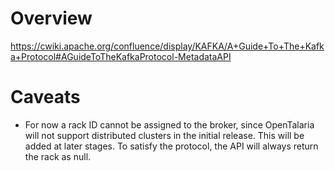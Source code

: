 # Overview
https://cwiki.apache.org/confluence/display/KAFKA/A+Guide+To+The+Kafka+Protocol#AGuideToTheKafkaProtocol-MetadataAPI

# Caveats
* For now a rack ID cannot be assigned to the broker, since OpenTalaria will not support distributed clusters in the initial release. This will be added at later stages. To satisfy the protocol, the API will always return the rack as null.